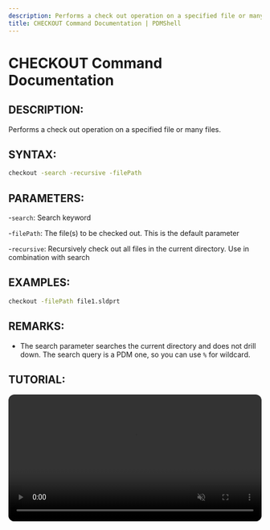```yaml
---
description: Performs a check out operation on a specified file or many files.
title: CHECKOUT Command Documentation | PDMShell
---
```

# CHECKOUT Command Documentation

## DESCRIPTION:
Performs a check out operation on a specified file or many files.

## SYNTAX:
```bash
checkout -search -recursive -filePath
```
## PARAMETERS:
-`search`: Search keyword

-`filePath`: The file(s) to be checked out. This is the default parameter

-`recursive`: Recursively check out all files in the current directory. Use in combination with search

## EXAMPLES:
```bash
checkout -filePath file1.sldprt
```
## REMARKS:
- The search parameter searches the current directory and does not drill down. The search query is a PDM one, so you can use `%` for wildcard.

## TUTORIAL:
 <video src="https://bluebyte.biz/wp-content/pdmshellvideos/checkout.mp4" autoplay muted controls style="width: 100%; border-radius: 12px;"></video>